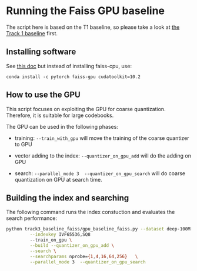 # Running the Faiss GPU baseline

The script here is based on the T1 baseline, so please take a look at [the Track 1 baseline](../track1_baseline_faiss/README.md) first. 

## Installing software 

See [this doc](../track1_baseline_faiss/README.md#installing-software) but instead of installing faiss-cpu, use: 

```
conda install -c pytorch faiss-gpu cudatoolkit=10.2
```

## How to use the GPU

This script focuses on exploiting the GPU for coarse quantization. 
Therefore, it is suitable for large codebooks. 

The GPU can be used in the following phases: 

- training: `--train_with_gpu` will move the training of the coarse quantizer to GPU

- vector adding to the index: `--quantizer_on_gpu_add` will do the adding on GPU

- search: `--parallel_mode 3  --quantizer_on_gpu_search` will do coarse quantization on GPU at search time. 

## Building the index and searching 

The following command runs the index constuction and evaluates the search performance: 

```bash
python track3_baseline_faiss/gpu_baseline_faiss.py --dataset deep-100M \
         --indexkey IVF65536,SQ8 
         --train_on_gpu \
         --build --quantizer_on_gpu_add \
         --search \
         --searchparams nprobe={1,4,16,64,256}   \
         --parallel_mode 3  --quantizer_on_gpu_search
```

